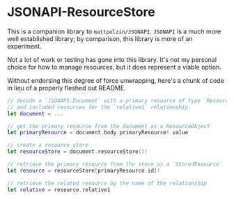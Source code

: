 # JSONAPI-ResourceStore

This is a companion library to `mattpolzin/JSONAPI`. `JSONAPI` is a much more well established library; by comparison, this library is more of an experiment.

Not a lot of work or testing has gone into this library. It's not my personal choice for how to manage resources, but it does represent a viable option.

Without endorsing this degree of force unwrapping, here's a chunk of code in lieu of a properly fleshed out README.
```swift
// decode a `JSONAPI.Document` with a primary resource of type `Resource1` 
// and included resources for the `relative1` relationship.
let document = ...

// get the primary resource from the document as a ResourceObject
let primaryResource = document.body.primaryResource!.value

// create a resource store
let resourceStore = document.resourceStore()!

// retrieve the primary resource from the store as a `StoredResource`
let resource = resourceStore[primaryResource.id]!

// retrieve the related resource by the name of the relationship
let relative = resource.relative1
```
